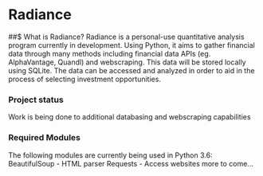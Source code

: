 # Radiance

##$ What is Radiance?
Radiance is a personal-use quantitative analysis program currently in development. Using Python, it aims to gather financial data through many methods including financial data APIs (eg. AlphaVantage, Quandl)  and webscraping. This data will be stored locally using SQLite. The data can be accessed and analyzed in order to aid in the process of selecting investment opportunities.


### Project status
Work is being done to additional databasing and webscraping capabilities 


### Required Modules
The following modules are currently being used in Python 3.6:
BeautifulSoup - HTML parser
Requests - Access websites
more to come...
